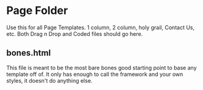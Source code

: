 # Page Folder
Use this for all Page Templates. 1 column, 2 column, holy grail, Contact Us, etc. Both Drag n Drop and Coded files should go here.

## bones.html
This file is meant to be the most bare bones good starting point to base any template off of. It only has enough to call the framework and your own styles, it doesn't do anything else.